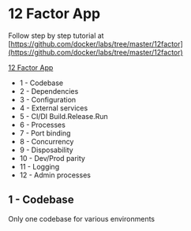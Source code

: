 # 12 Factor App

Follow step by step tutorial at [https://github.com/docker/labs/tree/master/12factor](https://github.com/docker/labs/tree/master/12factor)

[12 Factor App](https://12factor.net)

- 1 - Codebase
- 2 - Dependencies
- 3 - Configuration
- 4 - External services
- 5 - CI/DI Build.Release.Run
- 6 - Processes
- 7 - Port binding
- 8 - Concurrency
- 9 - Disposability
- 10 - Dev/Prod parity
- 11 - Logging
- 12 - Admin processes

## 1 - Codebase
Only one codebase for various environments